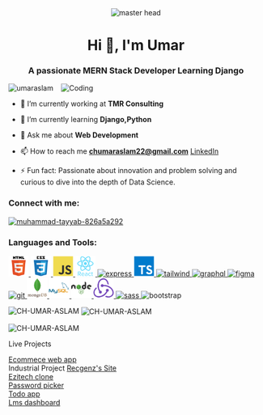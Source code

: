  <div align="center">
    <img src="https://upload.wikimedia.org/wikipedia/commons/2/2a/Pi-unrolled-720.gif" height="250" autoplay=true  alt="master head"> 
</div>





<h1 align="center">Hi 👋, I'm Umar</h1>
<h3 align="center">A passionate MERN Stack Developer Learning Django</h3>
<img align ="right" alt="Coding" width="400" src="https://miro.medium.com/v2/resize:fit:828/format:webp/1*zVnWJtyGOX_kUIDm6ccCfQ.gif">

<p align="left"> <img src="https://komarev.com/ghpvc/?username=CH-Umar-Aslam&label=Profile%20views&color=0e75b6&style=flat" alt="umaraslam" /> </p>

- 🔭 I’m currently working at **TMR Consulting**

- 🌱 I’m currently learning **Django,Python**

- 💬 Ask me about **Web Development**

- 📫 How to reach me **chumaraslam22@gmail.com** <a href="https://www.linkedin.com/in/ch-umar-aslam">LinkedIn</a><br/>

-  ⚡ Fun fact: Passionate about innovation and problem solving and curious to dive into the depth of Data Science.</br>

<h3 align="left">Connect with me:</h3>
<p align="left">
<a href="https://www.linkedin.com/in/ch-umar-aslam" target="blank"><img align="center" src="https://raw.githubusercontent.com/rahuldkjain/github-profile-readme-generator/master/src/images/icons/Social/linked-in-alt.svg" alt="muhammad-tayyab-826a5a292" height="30" width="40" /></a>
</p>
<h3 align="left">Languages and Tools:</h3>
<p align="left">  <a href="https://www.w3.org/html/" target="_blank" rel="noreferrer"> <img src="https://raw.githubusercontent.com/devicons/devicon/master/icons/html5/html5-original-wordmark.svg" alt="html5" width="40" height="40"/> </a> 
    <a href="https://www.w3schools.com/css/" target="_blank" rel="noreferrer"> <img src="https://raw.githubusercontent.com/devicons/devicon/master/icons/css3/css3-original-wordmark.svg" alt="css3" width="40" height="40"/> </a> 
      <a href="https://developer.mozilla.org/en-US/docs/Web/JavaScript" target="_blank" rel="noreferrer"> <img src="https://raw.githubusercontent.com/devicons/devicon/master/icons/javascript/javascript-original.svg" alt="javascript" width="40" height="40"/>
    <a href="https://reactjs.org/" target="_blank" rel="noreferrer"> <img src="https://raw.githubusercontent.com/devicons/devicon/master/icons/react/react-original-wordmark.svg" alt="react" width="40" height="40"/> </a>
    <a href="https://nextjs.org" target="_blank" rel="noreferrer"> <img src="https://cdn.worldvectorlogo.com/logos/next-js.svg" alt="express" width="40" height="40"/> </a>
          <a href="https://www.typescriptlang.org/" target="_blank" rel="noreferrer"> <img src="https://raw.githubusercontent.com/devicons/devicon/master/icons/typescript/typescript-original.svg" alt="typescript" width="40" height="40"/> </a> 
   </a>
    <a href="https://tailwindcss.com/" target="_blank" rel="noreferrer"> <img src="https://www.vectorlogo.zone/logos/tailwindcss/tailwindcss-icon.svg" alt="tailwind" width="40" height="40"/> </a> 
    <a href="mui.com" target="_blank" rel="noreferrer"> <img src="https://cdn.worldvectorlogo.com/logos/material-ui-1.svg" alt="graphql" width="40" height="40"/> </a> 
    <a href="https://www.figma.com/" target="_blank" rel="noreferrer"> <img src="https://www.vectorlogo.zone/logos/figma/figma-icon.svg" alt="figma" width="40" height="40"/> </a> <a href="https://git-scm.com/" target="_blank" rel="noreferrer"> <img src="https://www.vectorlogo.zone/logos/git-scm/git-scm-icon.svg" alt="git" width="40" height="40"/> </a> <a href="https://www.mongodb.com/" target="_blank" rel="noreferrer"> <img src="https://raw.githubusercontent.com/devicons/devicon/master/icons/mongodb/mongodb-original-wordmark.svg" alt="mongodb" width="40" height="40"/> </a> <a href="https://www.mysql.com/" target="_blank" rel="noreferrer"> <img src="https://raw.githubusercontent.com/devicons/devicon/master/icons/mysql/mysql-original-wordmark.svg" alt="mysql" width="40" height="40"/> </a> <a href="https://nodejs.org" target="_blank" rel="noreferrer"> <img src="https://raw.githubusercontent.com/devicons/devicon/master/icons/nodejs/nodejs-original-wordmark.svg" alt="nodejs" width="40" height="40"/> </a>  <a href="https://redux.js.org" target="_blank" rel="noreferrer"> <img src="https://raw.githubusercontent.com/devicons/devicon/master/icons/redux/redux-original.svg" alt="redux" width="40" height="40"/> </a> <a href="" target="_blank" rel="noreferrer"> <img src="https://cdn.worldvectorlogo.com/logos/django.svg" alt="sass" width="40" height="40"/> </a> 
<img src="https://cdn-icons-png.flaticon.com/128/5968/5968350.png" alt="bootstrap" width="40" height="40"/>
</p>




<p><img align="left" src="https://github-readme-stats.vercel.app/api/top-langs?username=CH-UMAR-ASLAM&show_icons=true&locale=en&layout=compact" alt="CH-UMAR-ASLAM" /></p>

<p>&nbsp;<img align="center" src="https://github-readme-stats.vercel.app/api?username=CH-UMAR-ASLAM&show_icons=true&locale=en" alt="CH-UMAR-ASLAM" /></p>

<p><img align="center" src="https://github-readme-streak-stats.herokuapp.com/?user=CH-UMAR-ASLAM&" alt="CH-UMAR-ASLAM" /></p>

Live Projects

<a href="https://umars-ecommerce.vercel.app/">Ecommece web app</a> <t/><br/>
Industrial Project <a href="https://recgenz.com/">Recgenz's Site</a> <t/><br/>
<a href="https://ezitech-clone.netlify.app/">Ezitech clone</a> <t/><br/>
<a href="https://password-picker.netlify.app/">Password picker</a><t/><br/>
<a href="https://react18-todo.vercel.app/">Todo app</a><t/><br/>
<a href="https://lms-dashboard-next.vercel.app/">Lms dashboard</a><br/>

 
